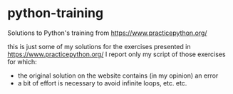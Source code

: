 # python-training
Solutions to Python's training from https://www.practicepython.org/

this is just some of my solutions for the exercises presented in https://www.practicepython.org/
I report only my script of those exercises for which:
- the original solution on the website contains (in my opinion) an error
- a bit of effort is necessary to avoid infinite loops, etc. etc.
